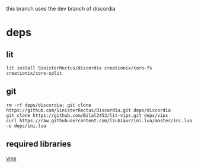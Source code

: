 this branch uses the dev branch of discordia

# deps

## lit
```
lit install SinisterRectus/discordia creationix/coro-fs creationix/coro-split
```
## git
```
rm -rf deps/discordia; git clone https://github.com/SinisterRectus/Discordia.git deps/discordia
git clone https://github.com/Bilal2453/lit-vips.git deps/vips
curl https://raw.githubusercontent.com/lzubiaur/ini.lua/master/ini.lua -o deps/ini.lua
```
## required libraries
[vips](https://repology.org/project/vips/versions)